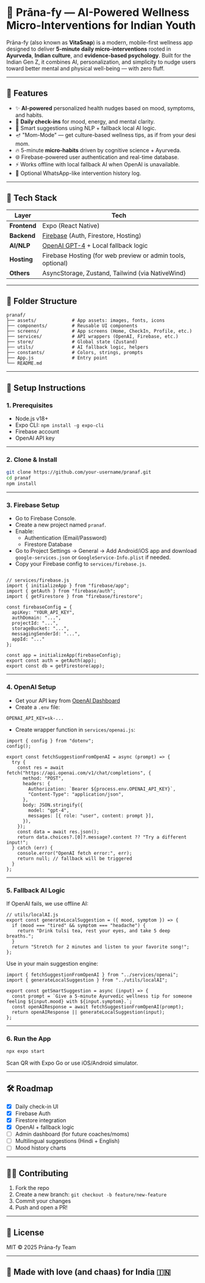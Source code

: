 # 🌿 Prāna-fy — AI-Powered Wellness Micro-Interventions for Indian Youth

Prāna-fy (also known as **VitaSnap**) is a modern, mobile-first wellness app designed to deliver **5-minute daily micro-interventions** rooted in **Ayurveda**, **Indian culture**, and **evidence-based psychology**. Built for the Indian Gen Z, it combines AI, personalization, and simplicity to nudge users toward better mental and physical well-being — with zero fluff.

---

## 🚀 Features

- ✨ **AI-powered** personalized health nudges based on mood, symptoms, and habits.
- 📆 **Daily check-ins** for mood, energy, and mental clarity.
- 🧠 Smart suggestions using NLP + fallback local AI logic.
- 🪔 "Mom-Mode" — get culture-based wellness tips, as if from your desi mom.
- 🔥 5-minute **micro-habits** driven by cognitive science + Ayurveda.
- 🌐 Firebase-powered user authentication and real-time database.
- ⚡ Works offline with local fallback AI when OpenAI is unavailable.
- 💬 Optional WhatsApp-like intervention history log.

---

## 🧱 Tech Stack

| Layer | Tech |
| --- | --- |
| **Frontend** | Expo (React Native) |
| **Backend** | [Firebase](https://firebase.google.com/) (Auth, Firestore, Hosting) |
| **AI/NLP** | [OpenAI GPT-4](https://platform.openai.com/) + Local fallback logic |
| **Hosting** | Firebase Hosting (for web preview or admin tools, optional) |
| **Others** | AsyncStorage, Zustand, Tailwind (via NativeWind) |

---

## 📁 Folder Structure

```
pranaf/
├── assets/             # App assets: images, fonts, icons
├── components/         # Reusable UI components
├── screens/            # App screens (Home, CheckIn, Profile, etc.)
├── services/           # API wrappers (OpenAI, Firebase, etc.)
├── store/              # Global state (Zustand)
├── utils/              # AI fallback logic, helpers
├── constants/          # Colors, strings, prompts
├── App.js              # Entry point
└── README.md

```

---

## 🔧 Setup Instructions

### 1. Prerequisites

- Node.js v18+
- Expo CLI: `npm install -g expo-cli`
- Firebase account
- OpenAI API key

---

### 2. Clone & Install

```bash
git clone https://github.com/your-username/pranaf.git
cd pranaf
npm install

```

---

### 3. Firebase Setup

- Go to Firebase Console.
- Create a new project named `pranaf`.
- Enable:
    - Authentication (Email/Password)
    - Firestore Database
- Go to Project Settings → General → Add Android/iOS app and download `google-services.json` or `GoogleService-Info.plist` if needed.
- Copy your Firebase config to `services/firebase.js`.

```

// services/firebase.js
import { initializeApp } from "firebase/app";
import { getAuth } from "firebase/auth";
import { getFirestore } from "firebase/firestore";

const firebaseConfig = {
  apiKey: "YOUR_API_KEY",
  authDomain: "...",
  projectId: "...",
  storageBucket: "...",
  messagingSenderId: "...",
  appId: "..."
};

const app = initializeApp(firebaseConfig);
export const auth = getAuth(app);
export const db = getFirestore(app);

```

---

### 4. OpenAI Setup

- Get your API key from [OpenAI Dashboard](https://platform.openai.com/account/api-keys)
- Create a `.env` file:

```
OPENAI_API_KEY=sk-...

```

- Create wrapper function in `services/openai.js`:

```
import { config } from "dotenv";
config();

export const fetchSuggestionFromOpenAI = async (prompt) => {
  try {
    const res = await fetch("https://api.openai.com/v1/chat/completions", {
      method: "POST",
      headers: {
        Authorization: `Bearer ${process.env.OPENAI_API_KEY}`,
        "Content-Type": "application/json",
      },
      body: JSON.stringify({
        model: "gpt-4",
        messages: [{ role: "user", content: prompt }],
      }),
    });
    const data = await res.json();
    return data.choices?.[0]?.message?.content ?? "Try a different input!";
  } catch (err) {
    console.error("OpenAI fetch error:", err);
    return null; // fallback will be triggered
  }
};

```

---

### 5. Fallback AI Logic

If OpenAI fails, we use offline AI:

```
// utils/localAI.js
export const generateLocalSuggestion = ({ mood, symptom }) => {
  if (mood === "tired" && symptom === "headache") {
    return "Drink tulsi tea, rest your eyes, and take 5 deep breaths.";
  }
  return "Stretch for 2 minutes and listen to your favorite song!";
};

```

Use in your main suggestion engine:

```
import { fetchSuggestionFromOpenAI } from "../services/openai";
import { generateLocalSuggestion } from "../utils/localAI";

export const getSmartSuggestion = async (input) => {
  const prompt = `Give a 5-minute Ayurvedic wellness tip for someone feeling ${input.mood} with ${input.symptom}.`;
  const openAIResponse = await fetchSuggestionFromOpenAI(prompt);
  return openAIResponse || generateLocalSuggestion(input);
};

```

---

### 6. Run the App

```bash
npx expo start

```

Scan QR with Expo Go or use iOS/Android simulator.

---

## 🛠️ Roadmap

- [x]  Daily check-in UI
- [x]  Firebase Auth
- [x]  Firestore integration
- [x]  OpenAI + fallback logic
- [ ]  Admin dashboard (for future coaches/moms)
- [ ]  Multilingual suggestions (Hindi + English)
- [ ]  Mood history charts

---

## 🧑‍💻 Contributing

1. Fork the repo
2. Create a new branch: `git checkout -b feature/new-feature`
3. Commit your changes
4. Push and open a PR!

---

## 📄 License

MIT © 2025 Prāna-fy Team

---

## 🫶 Made with love (and chaas) for India 🇮🇳
